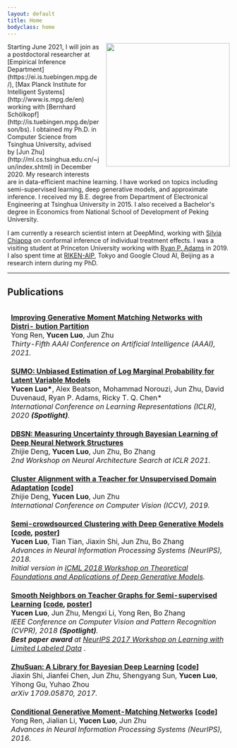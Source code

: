 ```yaml
---
layout: default
title: Home
bodyclass: home
---
```


<!-- <section class="txt-left container"> -->
<!-- </section> -->
<img style="width:280px;float:right;margin:0 0px 16px 16px" src="{{site.url}}/images/yucen.jpg">
Starting June 2021, I will join as a postdoctoral researcher at [Empirical Inference Department](https://ei.is.tuebingen.mpg.de/), [Max Planck Institute for Intelligent Systems](http://www.is.mpg.de/en) working with [Bernhard Schölkopf](http://is.tuebingen.mpg.de/person/bs). I obtained my Ph.D. in Computer Science from Tsinghua University, advised by [Jun Zhu](http://ml.cs.tsinghua.edu.cn/~jun/index.shtml) in December 2020. 
My research interests are in data-efficient machine learning. I have worked on topics including semi-supervised learning, deep generative models, and approximate inference.
I received my B.E. degree from Department of Electronical Engineering at Tsinghua University in 2015. I also received a Bachelor's degree in Economics from National School of Development of Peking University.

I am currently a research scientist intern at DeepMind, working with [Silvia Chiappa](https://csilviavr.github.io/) on conformal inference of individual treatment effects.
I was a visiting student at Princeton University working with [Ryan P. Adams](https://www.cs.princeton.edu/~rpa/) in 2019. 
I also spent time at [RIKEN-AIP](https://aip.riken.jp/), Tokyo and Google Cloud AI, Beijing as a research intern during my PhD.
<!-- In summer 2018 I was a research intern at [RIKEN-AIP](https://aip.riken.jp/), Tokyo, working with [Masashi Sugiyama](http://www.ms.k.u-tokyo.ac.jp/sugi/) and [Gang Niu](https://niug1984.github.io/). 
I also spent time at Google Cloud AI, Beijing as a research intern, supervised by [Tomas Pfister](http://tomas.pfister.fi/). -->


<hr class="hr">

## Publications

<table style="margin: 0px; border-collapse: separate; border-spacing: 0 1em">
	<tbody>
		<tr>
		<td>
	            <strong> <a href="https://ojs.aaai.org/index.php/AAAI/article/view/17133">Improving Generative Moment Matching Networks with Distri-
bution Partition</a></strong> 
	        <br>
	        Yong Ren, <strong>Yucen Luo</strong>, Jun Zhu
	        <br>
		<i> Thirty-Fifth AAAI Conference on Artificial Intelligence (AAAI), 2021.</i>
	        </td>
	    </tr>	
		<tr>
	        <td>
	            <strong> <a href="https://openreview.net/forum?id=SylkYeHtwr">SUMO: Unbiased Estimation of Log Marginal Probability for Latent Variable Models</a></strong> 
	        <br>
	        <strong>Yucen Luo*</strong>, Alex Beatson, Mohammad Norouzi, Jun Zhu, David Duvenaud, Ryan P. Adams, Ricky T. Q. Chen*
	        <br>
		<i> International Conference on Learning Representations (ICLR), 2020 <strong>(Spotlight)</strong>.</i>
<!-- 		<i>Under review. Short version accepted at <a href="http://approximateinference.org/">2nd Symposium on Advances in Approximate Bayesian Inference (AABI)</a>.
		</i> -->
	        </td>
	    </tr>
		<tr>
	        <td>
	            <strong> <a href="https://arxiv.org/pdf/1911.09804.pdf">DBSN: Measuring Uncertainty through Bayesian Learning of Deep Neural Network Structures</a></strong> 
	        <br>
	        Zhijie Deng, <strong>Yucen Luo</strong>, Jun Zhu, Bo Zhang
	        <br>
	        <i>2nd Workshop on Neural Architecture Search at ICLR 2021.
	        </i>
	        </td>
	    </tr>
		<tr>
	        <td>
	            <strong> <a href="https://arxiv.org/pdf/1903.09980.pdf">Cluster Alignment with a Teacher for Unsupervised Domain Adaptation</a> [<a href="https://github.com/thudzj/CAT">code</a>]</strong> 
	        <br>
	        Zhijie Deng, <strong>Yucen Luo</strong>, Jun Zhu
	        <br>
	        <i>International Conference on Computer Vision (ICCV), 2019.
	        </i>
	        </td>
	    </tr>
	    	<tr>
		<td>
		    <strong> <a href="https://arxiv.org/pdf/1810.11971.pdf">Semi-crowdsourced Clustering with Deep Generative Models</a> [<a href="https://github.com/xinmei9322/semicrowd">code</a>, <a href="https://bigml.cs.tsinghua.edu.cn/~yucen/static/scdc_poster_NeurIPS.pdf">poster</a>]</strong>
			<br>
			<strong>Yucen Luo</strong>, Tian Tian, Jiaxin Shi, Jun Zhu, Bo Zhang
			<br>
			<i>Advances in Neural Information Processing Systems (NeurIPS), 2018.</i>
			<br>
			<i>Initial version in <a href="https://sites.google.com/view/tadgm/home">ICML 2018 Workshop on Theoretical Foundations and Applications of Deep Generative Models</a>.
			</i>
		</td>
		</tr>
		<tr>
			<td>
		    <strong> <a href="https://arxiv.org/pdf/1711.00258.pdf">Smooth Neighbors on Teacher Graphs for Semi-supervised Learning</a> [<a href="https://github.com/xinmei9322/SNTG">code</a>, <a href="https://bigml.cs.tsinghua.edu.cn/~yucen/static/sntg_poster_CVPR.pdf">poster</a>]</strong>
			<br>
	 		<strong>Yucen Luo</strong>, Jun Zhu, Mengxi Li, Yong Ren, Bo Zhang
			<br>
			<i>IEEE Conference on Computer Vision and Pattern Recognition (CVPR), 2018 <strong>(Spotlight)</strong>.</i>
			<br>
			<i><strong>Best paper award</strong> at <a href="https://lld-workshop.github.io/">NeurIPS 2017 Workshop on Learning with Limited Labeled Data</a> </i>.
			<br>
			</td>
	    </tr>
		<tr>
			<td>
		    <strong> <a href="https://arxiv.org/pdf/1709.05870.pdf">ZhuSuan: A Library for Bayesian Deep Learning</a> [<a href="https://github.com/thu-ml/zhusuan">code</a>]</strong>
			<br>
	 		Jiaxin Shi, Jianfei Chen, Jun Zhu, Shengyang Sun, <strong>Yucen Luo</strong>, Yihong Gu, Yuhao Zhou
			<br>
			<i>arXiv 1709.05870, 2017.
			</i>
			</td>
	    </tr>
		<tr>
			<td>
			    <strong> <a href="https://papers.nips.cc/paper/6255-conditional-generative-moment-matching-networks.pdf">Conditional Generative Moment-Matching Networks</a> [<a href="https://github.com/McGrady00H/CGMMN">code</a>]</strong>
			<br>
			Yong Ren, Jialian Li, <strong>Yucen Luo</strong>, Jun Zhu
			<br>
			<i>Advances in Neural Information Processing Systems (NeurIPS), 2016.
			</i>
			</td>
	    </tr>
    </tbody>
</table>
